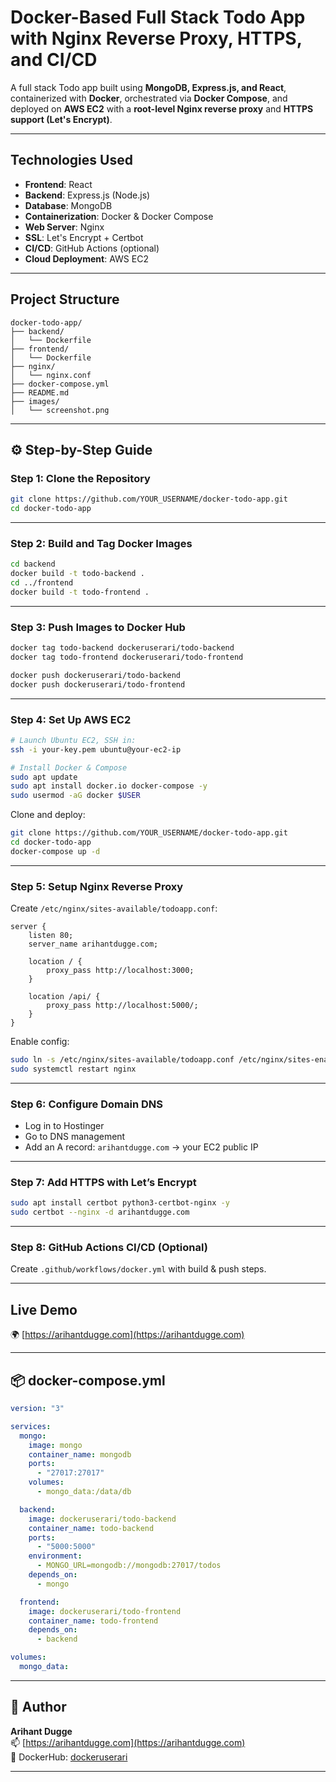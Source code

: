 #  Docker-Based Full Stack Todo App with Nginx Reverse Proxy, HTTPS, and CI/CD

A full stack Todo app built using **MongoDB, Express.js, and React**, containerized with **Docker**, orchestrated via **Docker Compose**, and deployed on **AWS EC2** with a **root-level Nginx reverse proxy** and **HTTPS support (Let's Encrypt)**.

---

##  Technologies Used

- **Frontend**: React
- **Backend**: Express.js (Node.js)
- **Database**: MongoDB
- **Containerization**: Docker & Docker Compose
- **Web Server**: Nginx
- **SSL**: Let's Encrypt + Certbot
- **CI/CD**: GitHub Actions (optional)
- **Cloud Deployment**: AWS EC2

---

##  Project Structure

```
docker-todo-app/
├── backend/
│   └── Dockerfile
├── frontend/
│   └── Dockerfile
├── nginx/
│   └── nginx.conf
├── docker-compose.yml
├── README.md
├── images/
│   └── screenshot.png
```

---

## ⚙️ Step-by-Step Guide

###  Step 1: Clone the Repository

```bash
git clone https://github.com/YOUR_USERNAME/docker-todo-app.git
cd docker-todo-app
```

---

###  Step 2: Build and Tag Docker Images

```bash
cd backend
docker build -t todo-backend .
cd ../frontend
docker build -t todo-frontend .
```

---

###  Step 3: Push Images to Docker Hub

```bash
docker tag todo-backend dockeruserari/todo-backend
docker tag todo-frontend dockeruserari/todo-frontend

docker push dockeruserari/todo-backend
docker push dockeruserari/todo-frontend
```

---

###  Step 4: Set Up AWS EC2

```bash
# Launch Ubuntu EC2, SSH in:
ssh -i your-key.pem ubuntu@your-ec2-ip

# Install Docker & Compose
sudo apt update
sudo apt install docker.io docker-compose -y
sudo usermod -aG docker $USER
```

Clone and deploy:
```bash
git clone https://github.com/YOUR_USERNAME/docker-todo-app.git
cd docker-todo-app
docker-compose up -d
```

---

###  Step 5: Setup Nginx Reverse Proxy

Create `/etc/nginx/sites-available/todoapp.conf`:

```nginx
server {
    listen 80;
    server_name arihantdugge.com;

    location / {
        proxy_pass http://localhost:3000;
    }

    location /api/ {
        proxy_pass http://localhost:5000/;
    }
}
```

Enable config:
```bash
sudo ln -s /etc/nginx/sites-available/todoapp.conf /etc/nginx/sites-enabled/
sudo systemctl restart nginx
```

---

###  Step 6: Configure Domain DNS

- Log in to Hostinger
- Go to DNS management
- Add an A record: `arihantdugge.com` → your EC2 public IP

---

###  Step 7: Add HTTPS with Let’s Encrypt

```bash
sudo apt install certbot python3-certbot-nginx -y
sudo certbot --nginx -d arihantdugge.com
```

---

###  Step 8: GitHub Actions CI/CD (Optional)

Create `.github/workflows/docker.yml` with build & push steps.

---

##  Live Demo

🌍 [https://arihantdugge.com](https://arihantdugge.com)

---

## 📦 docker-compose.yml

```yaml
version: "3"

services:
  mongo:
    image: mongo
    container_name: mongodb
    ports:
      - "27017:27017"
    volumes:
      - mongo_data:/data/db

  backend:
    image: dockeruserari/todo-backend
    container_name: todo-backend
    ports:
      - "5000:5000"
    environment:
      - MONGO_URL=mongodb://mongodb:27017/todos
    depends_on:
      - mongo

  frontend:
    image: dockeruserari/todo-frontend
    container_name: todo-frontend
    depends_on:
      - backend

volumes:
  mongo_data:
```

---

## 🙌 Author

**Arihant Dugge**  
📫 [https://arihantdugge.com](https://arihantdugge.com)  
🐳 DockerHub: [dockeruserari](https://hub.docker.com/u/dockeruserari)

---


